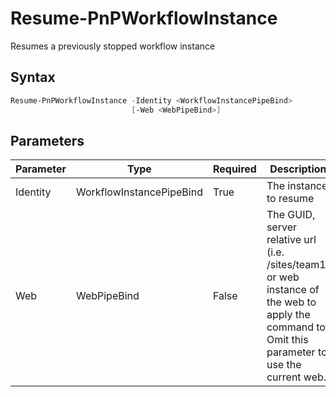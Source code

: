 # Resume-PnPWorkflowInstance
Resumes a previously stopped workflow instance
## Syntax
```powershell
Resume-PnPWorkflowInstance -Identity <WorkflowInstancePipeBind>
                           [-Web <WebPipeBind>]
```


## Parameters
Parameter|Type|Required|Description
---------|----|--------|-----------
|Identity|WorkflowInstancePipeBind|True|The instance to resume|
|Web|WebPipeBind|False|The GUID, server relative url (i.e. /sites/team1) or web instance of the web to apply the command to. Omit this parameter to use the current web.|
